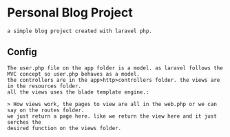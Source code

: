 # Personal Blog Project 
    a simple blog project created with laravel php. 
    
## Config
    The user.php file on the app folder is a model. as laravel follows the MVC concept so user.php behaves as a model. 
    the controllers are in the app>http>controllers folder. the views are in the resources folder. 
    all the views uses the blade template engine.: 

    > How views work, the pages to view are all in the web.php or we can say on the routes folder.
    we just return a page here. like we return the view here and it just serches the 
    desired function on the views folder. 


